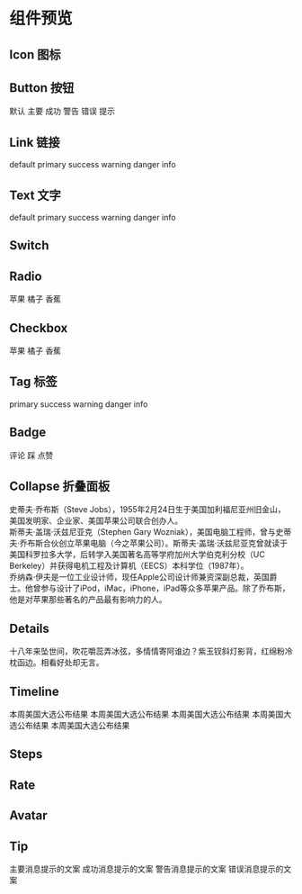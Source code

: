 # 组件预览

## Icon 图标

<ivy-icon name="download"></ivy-icon>
<ivy-icon name="edit" class="margin-left"></ivy-icon>
<ivy-icon name="reading" class="margin-left"></ivy-icon>

## Button 按钮

<ivy-button>默认</ivy-button>
<ivy-button type="primary">主要</ivy-button>
<ivy-button type="success">成功</ivy-button>
<ivy-button type="warning">警告</ivy-button>
<ivy-button type="danger">错误</ivy-button>
<ivy-button type="info">提示</ivy-button>

## Link 链接

<ivy-link href="https://www.baidu.com">default</ivy-link>
<ivy-link type="primary" class="margin-left">primary</ivy-link>
<ivy-link type="success" class="margin-left">success</ivy-link>
<ivy-link type="warning" class="margin-left">warning</ivy-link>
<ivy-link type="danger" class="margin-left">danger</ivy-link>
<ivy-link type="info" class="margin-left">info</ivy-link>

## Text 文字

<ivy-text>default</ivy-text>
<ivy-text type="primary" class="margin-left">primary</ivy-text>
<ivy-text type="success" class="margin-left">success</ivy-text>
<ivy-text type="warning" class="margin-left">warning</ivy-text>
<ivy-text type="danger" class="margin-left">danger</ivy-text>
<ivy-text type="info" class="margin-left">info</ivy-text>

## Switch

<ivy-switch checked></ivy-switch>
<ivy-switch class="margin-left"></ivy-switch>

## Radio

<ivy-radio-group value="1">
<ivy-radio label="1" check>苹果</ivy-radio>
<ivy-radio label="2">橘子</ivy-radio>
<ivy-radio label="3">香蕉</ivy-radio>
</ivy-radio-group>

## Checkbox

<ivy-checkbox-group>
    <ivy-checkbox label="1" checked>苹果</ivy-checkbox>
    <ivy-checkbox label="2">橘子</ivy-checkbox>
    <ivy-checkbox label="3">香蕉</ivy-checkbox>
</ivy-checkbox-group>

## Tag 标签

<ivy-tag type="primary">primary</ivy-tag>
<ivy-tag type="success">success</ivy-tag>
<ivy-tag type="warning">warning</ivy-tag>
<ivy-tag type="danger">danger</ivy-tag>
<ivy-tag type="info">info</ivy-tag>

## Badge

<ivy-badge value="12">
    <ivy-button>评论</ivy-button>
</ivy-badge>
<ivy-badge value="10" class="margin-left-large">
    <ivy-button>踩</ivy-button>
</ivy-badge>
<ivy-badge value="22" class="margin-left-large">
    <ivy-button>点赞</ivy-button>
</ivy-badge>

## Collapse 折叠面板

<ivy-collapse>
    <ivy-collapse-item index="1" header="史蒂夫·乔布斯">
        <div>史蒂夫·乔布斯（Steve Jobs），1955年2月24日生于美国加利福尼亚州旧金山，美国发明家、企业家、美国苹果公司联合创办人。</div>
    </ivy-collapse-item>
    <ivy-collapse-item index="2" header="斯蒂夫·盖瑞·沃兹尼亚克">
        <div>斯蒂夫·盖瑞·沃兹尼亚克（Stephen Gary Wozniak），美国电脑工程师，曾与史蒂夫·乔布斯合伙创立苹果电脑（今之苹果公司）。斯蒂夫·盖瑞·沃兹尼亚克曾就读于美国科罗拉多大学，后转学入美国著名高等学府加州大学伯克利分校（UC Berkeley）并获得电机工程及计算机（EECS）本科学位（1987年）。</div>
    </ivy-collapse-item>
    <ivy-collapse-item index="3" header="乔纳森·伊夫">
        <div>乔纳森·伊夫是一位工业设计师，现任Apple公司设计师兼资深副总裁，英国爵士。他曾参与设计了iPod，iMac，iPhone，iPad等众多苹果产品。除了乔布斯，他是对苹果那些著名的产品最有影响力的人。</div>
    </ivy-collapse-item>
</ivy-collapse>

## Details

<ivy-details summary="浣溪沙">
    十八年来坠世间，吹花嚼蕊弄冰弦，多情情寄阿谁边？紫玉钗斜灯影背，红绵粉冷枕函边。相看好处却无言。
</ivy-details>

## Timeline

<ivy-timeline>
  <ivy-timeline-item timestamp="2020-8-12" type="primary">
  本周美国大选公布结果
  </ivy-timeline-item>
  <ivy-timeline-item timestamp="2020-9-12" type="success">
  本周美国大选公布结果
  </ivy-timeline-item>
  <ivy-timeline-item timestamp="2020-10-12" type="warning">
  本周美国大选公布结果
  </ivy-timeline-item>
  <ivy-timeline-item timestamp="2020-11-12" type="danger">
  本周美国大选公布结果
  </ivy-timeline-item>
  <ivy-timeline-item timestamp="2020-12-12" type="info">
  本周美国大选公布结果
  </ivy-timeline-item>
</ivy-timeline>

## Steps

<ivy-steps>
    <ivy-step header="验证手机号"></ivy-step>
    <ivy-step header="修改密码"></ivy-step>
    <ivy-step header="完成"></ivy-step>
</ivy-steps>

## Rate

<ivy-rate value="2"></ivy-rate>

## Avatar

<ivy-space size="custom" gap="24px">
<ivy-avatar content="User"></ivy-avatar>
<ivy-avatar  src="https://cube.elemecdn.com/0/88/03b0d39583f48206768a7534e55bcpng.png"></ivy-avatar>
<ivy-avatar><ivy-icon name="user" size="24px"></ivy-icon></ivy-avatar>
</ivy-space>

## Tip

<ivy-tip type="info">主要消息提示的文案</ivy-tip>
<ivy-tip type="success" class="margin-top">成功消息提示的文案</ivy-tip>
<ivy-tip type="warning" class="margin-top">警告消息提示的文案</ivy-tip>
<ivy-tip type="danger" class="margin-top">错误消息提示的文案</ivy-tip>
